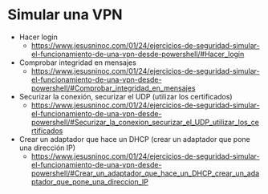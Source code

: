 # Simular una VPN
- Hacer login
  - https://www.jesusninoc.com/01/24/ejercicios-de-seguridad-simular-el-funcionamiento-de-una-vpn-desde-powershell/#Hacer_login
- Comprobar integridad en mensajes
  - https://www.jesusninoc.com/01/24/ejercicios-de-seguridad-simular-el-funcionamiento-de-una-vpn-desde-powershell/#Comprobar_integridad_en_mensajes
- Securizar la conexión, securizar el UDP (utilizar los certificados)
  - https://www.jesusninoc.com/01/24/ejercicios-de-seguridad-simular-el-funcionamiento-de-una-vpn-desde-powershell/#Securizar_la_conexion_securizar_el_UDP_utilizar_los_certificados
- Crear un adaptador que hace un DHCP (crear un adaptador que pone una dirección IP)
  - https://www.jesusninoc.com/01/24/ejercicios-de-seguridad-simular-el-funcionamiento-de-una-vpn-desde-powershell/#Crear_un_adaptador_que_hace_un_DHCP_crear_un_adaptador_que_pone_una_direccion_IP
